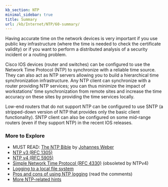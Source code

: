 ```yaml
---
kb_section: NTP
minimal_sidebar: true
title: Summary
url: /kb/Internet/NTP/60-summary/
---
```

Having accurate time on the network devices is very important if you use public key infrastructure (where the time is needed to check the certificate validity) or if you want to perform a distributed analysis of a security incident or a routing problem.

Cisco IOS devices (router and switches) can be configured to use the Network Time Protocol (NTP) to synchronize with a reliable time source. They can also act as NTP servers allowing you to build a hierarchical time synchronization infrastructure. Any NTP client can synchronize with a router providing NTP services; you can thus minimize the impact of workstations’ time synchronization from remote sites and increase the time accuracy on these sites by providing the time services locally.

Low-end routers that do not support NTP can be configured to use SNTP (a stripped-down version of NTP that provides only the basic client functionality). SNTP client can also be configured on some mid-range routers (even if they support NTP) in the recent IOS releases.

### More to Explore

* MUST READ: [The NTP Bible](https://weberblog.net/ntp/) by [Johannes Weber](https://weberblog.net/about/)
* [NTP v3 (RFC 1305)](https://datatracker.ietf.org/doc/html/rfc1305)
* [NTP v4 (RFC 5905)](https://datatracker.ietf.org/doc/html/rfc5905)
* [Simple Network Time Protocol (RFC 4330)](https://datatracker.ietf.org/doc/html/rfc4330) (obsoleted by NTPv4)
* [Logging to a local file system](http://blog.ipspace.net/2007/09/logging-to-flash-disk.html)
* [Pros and cons of using NTP logging](http://blog.ipspace.net/2007/10/log-ntp-events.html) (read the comments)
* [More NTP-related hints](/tag/ntp.html)
